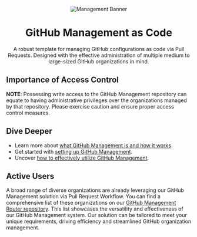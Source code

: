 <div align="center">

![Management Banner](https://github.com/pl-strflt/github-mgmt-template/assets/6688074/15b2101a-149a-4556-a1b5-497b50d77813)

# GitHub Management as Code

A robust template for managing GitHub configurations as code via Pull Requests. Designed with the effective administration of multiple medium to large-sized GitHub organizations in mind.

</div>

## Importance of Access Control

**NOTE**: Possessing write access to the GitHub Management repository can equate to having administrative privileges over the organizations managed by that repository. Please exercise caution and ensure proper access control measures.

## Dive Deeper

- Learn more about [what GitHub Management is and how it works](docs/ABOUT.md).
- Get started with [setting up GitHub Management](docs/SETUP.md).
- Uncover [how to effectively utilize GitHub Management](docs/HOWTOS.md).

## Active Users

A broad range of diverse organizations are already leveraging our GitHub Management solution via Pull Request Workflow. You can find a comprehensive list of these organizations on our [GitHub Management Router repository](https://github.com/pl-strflt/github-mgmt-router). This list showcases the versatility and effectiveness of our GitHub Management system. Our solution can be tailored to meet your unique requirements, driving efficiency and streamlined GitHub organization management.
